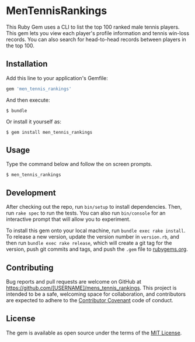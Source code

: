 # MenTennisRankings

This Ruby Gem uses a CLI to list the top 100 ranked male tennis players. This gem lets you view each player's profile information and tennis win-loss records. You can also search for head-to-head records between players in the top 100.

## Installation

Add this line to your application's Gemfile:

```ruby
gem 'men_tennis_rankings'
```

And then execute:

    $ bundle

Or install it yourself as:

    $ gem install men_tennis_rankings

## Usage

Type the command below and follow the on screen prompts.

    $ men_tennis_rankings

## Development

After checking out the repo, run `bin/setup` to install dependencies. Then, run `rake spec` to run the tests. You can also run `bin/console` for an interactive prompt that will allow you to experiment.

To install this gem onto your local machine, run `bundle exec rake install`. To release a new version, update the version number in `version.rb`, and then run `bundle exec rake release`, which will create a git tag for the version, push git commits and tags, and push the `.gem` file to [rubygems.org](https://rubygems.org).

## Contributing

Bug reports and pull requests are welcome on GitHub at https://github.com/[USERNAME]/mens_tennis_rankings. This project is intended to be a safe, welcoming space for collaboration, and contributors are expected to adhere to the [Contributor Covenant](http://contributor-covenant.org) code of conduct.


## License

The gem is available as open source under the terms of the [MIT License](http://opensource.org/licenses/MIT).

